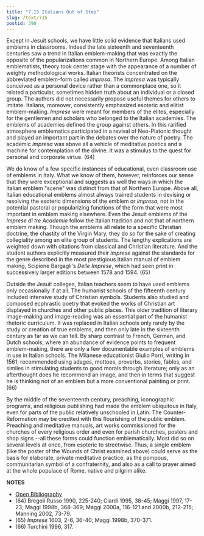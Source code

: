 ```yaml
---
title: "7.15 Italians Out of Step"
slug: /text/715
postid: 390
---
```

Except in Jesuit schools, we have little solid evidence that Italians used emblems in classrooms. Indeed the late sixteenth and seventeenth centuries saw a trend in Italian emblem-making that was exactly the opposite of the popularizations common in Northern Europe. Among Italian emblematists, theory took center stage with the appearance of a number of weighty methodological works. Italian theorists concentrated on the abbreviated emblem-form called *impresa*. The *impresa* was typically conceived as a personal device rather than a commonplace one, so it related a particular, sometimes hidden truth about an individual or a closed group. The authors did not necessarily propose useful themes for others to imitate. Italians, moreover, consistently emphasized esoteric and elitist emblem-making. *Imprese* were meant for members of the elites, especially for the gentlemen and scholars who belonged to the Italian academies. The emblems of academies defined the group against others. In this rarified atmosphere emblematics participated in a revival of Neo-Platonic thought and played an important part in the debates over the nature of poetry. The academic *impresa* was above all a vehicle of meditative poetics and a machine for contemplation of the divine. It was a stimulus to the quest for personal and corporate virtue. (64)

We do know of a few specific instances of educational, even classroom use of emblems in Italy. What we know of them, however, reinforces our sense that they were exceptional and suggests as well the ways in which the Italian emblem "scene" was distinct from that of Northern Europe. Above all, Italian educational emblems almost always trained students in devising or resolving the esoteric dimensions of the emblem or *impresa*, not in the potential pastoral or popularizing functions of the form that were most important in emblem making elsewhere. Even the Jesuit emblems of the *Imprese di tre Academie* follow the Italian tradition and not that of northern emblem making. Though the emblems all relate to a specific Christian doctrine, the chastity of the Virgin Mary, they do so for the sake of creating collegiality among an elite group of students. The lengthy explications are weighted down with citations from classical and Christian literature. And the student authors explicitly measured their *imprese* against the standards for the genre described in the most prestigious Italian manual of emblem making, Scipione Bargagli's *Delle Imprese*, which had seen print in successively larger editions between 1578 and 1594. (65)

Outside the Jesuit colleges, Italian teachers seem to have used emblems only occasionally if at all. The humanist schools of the fifteenth century included intensive study of Christian symbols. Students also studied and composed ecphrastic poetry that evoked the works of Christian art displayed in churches and other public places. This older tradition of literary image-making and image-reading was an essential part of the humanist rhetoric curriculum. It was replaced in Italian schools only rarely by the study or creation of true emblems, and then only late in the sixteenth century as far as we can tell. By sharp contrast to French, German, and Dutch schools, where an abundance of evidence points to frequent emblem-making, there are only a few documentable examples of emblems in use in Italian schools. The Milanese educationist Giulio Porri, writing in 1561, recommended using adages, mottoes, proverbs, stories, fables, and similes in stimulating students to good morals through literature; only as an afterthought does he recommend an image, and then in terms that suggest he is thinking not of an emblem but a more conventional painting or print. (66)

By the middle of the seventeenth century, preaching, iconographic programs, and religious publishing had made the emblem ubiquitous in Italy, even for parts of the public relatively unschooled in Latin. The Counter-Reformation may be credited with this flourishing of the public emblem. Preaching and meditative manuals, art works commissioned for the churches of every religious order and even for parish churches, posters and shop signs --all these forms could function emblematically. Most did so on several levels at once, from esoteric to streetwise. Thus, a single emblem (like the poster of the Wounds of Christ examined above) could serve as the basis for elaborate, private meditative practice, as the pompous, communitarian symbol of a confraternity, and also as a call to prayer aimed at the whole populace of Rome, native and pilgrim alike.

**NOTES**
* [Open Bibliography](/bibliography.pdf)
* (64) Bregoli Russo 1990, 225-240; Ciardi 1995, 38-45; Maggi 1997, 17-23; Maggi 1998b, 368-369; Maggi 2000a, 116-121 and 2000b, 212-215; Manning 2002, 73-79.
* (65) *Imprese* 1603, 2-6, 36-40; Maggi 1998b, 370-371.
* (66) Turchini 1996, 317.
